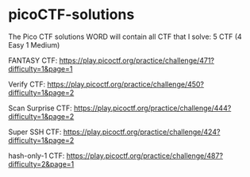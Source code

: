 # picoCTF-solutions
The Pico CTF solutions WORD will contain all CTF that I solve:
5 CTF (4 Easy 1 Medium)

FANTASY CTF: 
https://play.picoctf.org/practice/challenge/471?difficulty=1&page=1 

Verify CTF:
https://play.picoctf.org/practice/challenge/450?difficulty=1&page=2

Scan Surprise CTF:
https://play.picoctf.org/practice/challenge/444?difficulty=1&page=2

Super SSH CTF:
https://play.picoctf.org/practice/challenge/424?difficulty=1&page=2

hash-only-1 CTF: 
https://play.picoctf.org/practice/challenge/487?difficulty=2&page=1
